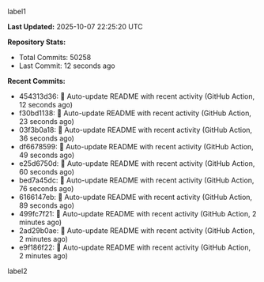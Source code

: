 
label1 
<!-- ACTIVITY_START -->
**Last Updated:** 2025-10-07 22:25:20 UTC

**Repository Stats:**
- Total Commits: 50258
- Last Commit: 12 seconds ago

**Recent Commits:**
- 454313d36: 🤖 Auto-update README with recent activity (GitHub Action, 12 seconds ago)
- f30bd1138: 🤖 Auto-update README with recent activity (GitHub Action, 23 seconds ago)
- 03f3b0a18: 🤖 Auto-update README with recent activity (GitHub Action, 36 seconds ago)
- df6678599: 🤖 Auto-update README with recent activity (GitHub Action, 49 seconds ago)
- e25d6750d: 🤖 Auto-update README with recent activity (GitHub Action, 60 seconds ago)
- bed7a45dc: 🤖 Auto-update README with recent activity (GitHub Action, 76 seconds ago)
- 6166147eb: 🤖 Auto-update README with recent activity (GitHub Action, 89 seconds ago)
- 499fc7f21: 🤖 Auto-update README with recent activity (GitHub Action, 2 minutes ago)
- 2ad29b0ae: 🤖 Auto-update README with recent activity (GitHub Action, 2 minutes ago)
- e9f186f22: 🤖 Auto-update README with recent activity (GitHub Action, 2 minutes ago)
<!-- ACTIVITY_END -->

label2
